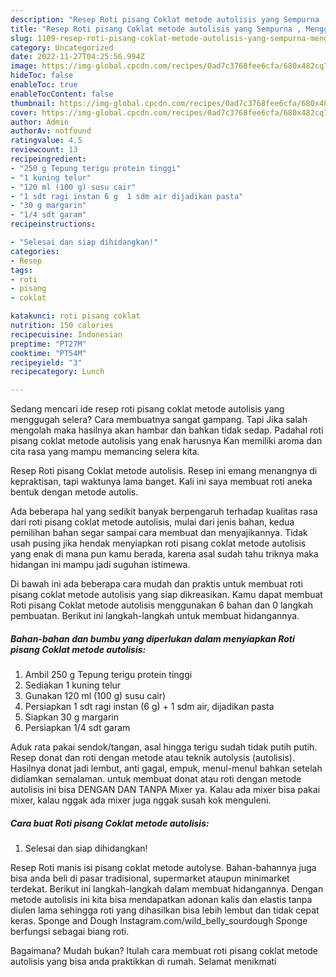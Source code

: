```yaml
---
description: "Resep Roti pisang Coklat metode autolisis yang Sempurna , Menggugah Selera"
title: "Resep Roti pisang Coklat metode autolisis yang Sempurna , Menggugah Selera"
slug: 1109-resep-roti-pisang-coklat-metode-autolisis-yang-sempurna-menggugah-selera
category: Uncategorized
date: 2022-11-27T04:25:56.994Z
image: https://img-global.cpcdn.com/recipes/0ad7c3768fee6cfa/680x482cq70/roti-pisang-coklat-metode-autolisis-foto-resep-utama.jpg
hideToc: false
enableToc: true
enableTocContent: false
thumbnail: https://img-global.cpcdn.com/recipes/0ad7c3768fee6cfa/680x482cq70/roti-pisang-coklat-metode-autolisis-foto-resep-utama.jpg
cover: https://img-global.cpcdn.com/recipes/0ad7c3768fee6cfa/680x482cq70/roti-pisang-coklat-metode-autolisis-foto-resep-utama.jpg
author: Admin
authorAv: notfound
ratingvalue: 4.5
reviewcount: 13
recipeingredient:
- "250 g Tepung terigu protein tinggi"
- "1 kuning telur"
- "120 ml (100 g) susu cair"
- "1 sdt ragi instan 6 g  1 sdm air dijadikan pasta"
- "30 g margarin"
- "1/4 sdt garam"
recipeinstructions:

- "Selesai dan siap dihidangkan!"
categories:
- Resep
tags:
- roti
- pisang
- coklat

katakunci: roti pisang coklat 
nutrition: 150 calories
recipecuisine: Indonesian
preptime: "PT27M"
cooktime: "PT54M"
recipeyield: "3"
recipecategory: Lunch

---
```



Sedang mencari ide resep roti pisang coklat metode autolisis yang menggugah selera? Cara membuatnya sangat gampang. Tapi Jika salah mengolah maka hasilnya akan hambar dan bahkan tidak sedap. Padahal roti pisang coklat metode autolisis yang enak harusnya Kan memiliki aroma dan cita rasa yang mampu memancing selera kita.


Resep Roti pisang Coklat metode autolisis. Resep ini emang menangnya di kepraktisan, tapi waktunya lama banget. Kali ini saya membuat roti aneka bentuk dengan metode autolis.

Ada beberapa hal yang sedikit banyak berpengaruh terhadap kualitas rasa dari roti pisang coklat metode autolisis, mulai dari jenis bahan, kedua pemilihan bahan segar sampai cara membuat dan menyajikannya. Tidak usah pusing jika hendak menyiapkan roti pisang coklat metode autolisis yang enak di mana pun kamu berada, karena asal sudah tahu triknya maka hidangan ini mampu jadi suguhan istimewa.


Di bawah ini ada beberapa cara mudah dan praktis untuk membuat roti pisang coklat metode autolisis yang siap dikreasikan. Kamu dapat membuat Roti pisang Coklat metode autolisis menggunakan 6 bahan dan 0 langkah pembuatan. Berikut ini langkah-langkah untuk membuat hidangannya.

<!--inarticleads1-->

##### Bahan-bahan dan bumbu yang diperlukan dalam menyiapkan Roti pisang Coklat metode autolisis:

1. Ambil 250 g Tepung terigu protein tinggi
1. Sediakan 1 kuning telur
1. Gunakan 120 ml (100 g) susu cair)
1. Persiapkan 1 sdt ragi instan (6 g) + 1 sdm air, dijadikan pasta
1. Siapkan 30 g margarin
1. Persiapkan 1/4 sdt garam


Aduk rata pakai sendok/tangan, asal hingga terigu sudah tidak putih putih. Resep donat dan roti dengan metode atau teknik autolysis (autolisis). Hasilnya donat jadi lembut, anti gagal, empuk, menul-menul bahkan setelah didiamkan semalaman. untuk membuat donat atau roti dengan metode autolisis ini bisa DENGAN DAN TANPA Mixer ya. Kalau ada mixer bisa pakai mixer, kalau nggak ada mixer juga nggak susah kok menguleni. 

<!--inarticleads2-->

##### Cara buat Roti pisang Coklat metode autolisis:


1. Selesai dan siap dihidangkan!

Resep Roti manis isi pisang coklat metode autolyse. Bahan-bahannya juga bisa anda beli di pasar tradisional, supermarket ataupun minimarket terdekat. Berikut ini langkah-langkah dalam membuat hidangannya. Dengan metode autolisis ini kita bisa mendapatkan adonan kalis dan elastis tanpa diulen lama sehingga roti yang dihasilkan bisa lebih lembut dan tidak cepat keras. Sponge and Dough Instagram.com/wild_belly_sourdough Sponge berfungsi sebagai biang roti. 

Bagaimana? Mudah bukan? Itulah cara membuat roti pisang coklat metode autolisis yang bisa anda praktikkan di rumah. Selamat menikmati
